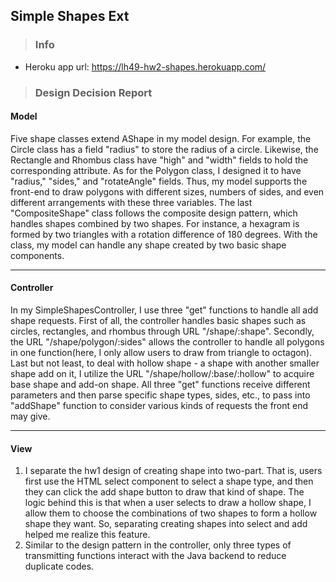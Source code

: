 ## Simple Shapes Ext

> ### Info
- Heroku app url: https://lh49-hw2-shapes.herokuapp.com/ <br>

> ### Design Decision Report
#### Model
  Five shape classes extend AShape in my model design. For example, the Circle class has a field "radius" to store the radius of a circle. Likewise, the Rectangle and Rhombus class have "high" and "width" fields to hold the corresponding attribute. As for the Polygon class, I designed it to have "radius," "sides," and "rotateAngle" fields. Thus, my model supports the front-end to draw polygons with different sizes, numbers of sides, and even different arrangements with these three variables. The last "CompositeShape" class follows the composite design pattern, which handles shapes combined by two shapes. For instance, a hexagram is formed by two triangles with a rotation difference of 180 degrees. With the class, my model can handle any shape created by two basic shape components.

---
  
#### Controller
  In my SimpleShapesController, I use three "get" functions to handle all add shape requests. First of all, the controller handles basic shapes such as circles, rectangles, and rhombus through URL "/shape/:shape". Secondly, the URL "/shape/polygon/:sides" allows the controller to handle all polygons in one function(here, I only allow users to draw from triangle to octagon). Last but not least, to deal with hollow shape - a shape with another smaller shape add on it, I utilize the URL "/shape/hollow/:base/:hollow" to acquire base shape and add-on shape. All three "get" functions receive different parameters and then parse specific shape types, sides, etc., to pass into "addShape" function to consider various kinds of requests the front end may give.

---

#### View
1. I separate the hw1 design of creating shape into two-part. That is, users first use the HTML select component to select a shape type, and then they can click the add shape button to draw that kind of shape. The logic behind this is that when a user selects to draw a hollow shape, I allow them to choose the combinations of two shapes to form a hollow shape they want. So, separating creating shapes into select and add helped me realize this feature.
2. Similar to the design pattern in the controller, only three types of transmitting functions interact with the Java backend to reduce duplicate codes.
